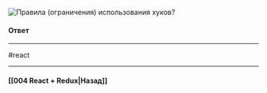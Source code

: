 ![Правила (ограничения) использования хуков?](https://youtu.be/xZLxdts7ZW4?t=873)

#### Ответ

____
#react

____

#### [[004 React + Redux|Назад]]